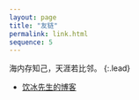 ```yaml
---
layout: page
title: "友链"
permalink: link.html
sequence: 5
---
```



海内存知己，天涯若比邻。
{:.lead}


* [饮冰先生的博客](https://myanbin.github.io/)

